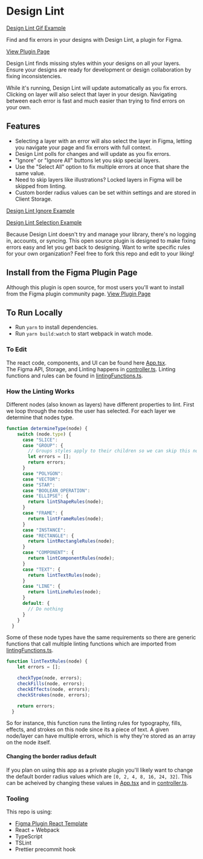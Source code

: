 # Design Lint

[Design Lint Gif Example](https://github.com/destefanis/design-lint/blob/master/assets/lint-example.gif)


Find and fix errors in your designs with Design Lint, a plugin for Figma.

[View Plugin Page](https://www.figma.com/c/plugin/801195587640428208)

Design Lint finds missing styles within your designs on all your layers. Ensure your designs are ready for development or design collaboration by fixing inconsistencies.

While it's running, Design Lint will update automatically as you fix errors. Clicking on layer will also select that layer in your design. Navigating between each error is fast and much easier than trying to find errors on your own.

## Features 
* Selecting a layer with an error will also select the layer in Figma, letting you navigate your page and fix errors with full context.
* Design Lint polls for changes and will update as you fix errors.
* "Ignore" or "Ignore All" buttons let you skip special layers.
* Use the "Select All" option to fix multiple errors at once that share the same value.
* Need to skip layers like illustrations? Locked layers in Figma will be skipped from linting.
* Custom border radius values can be set within settings and are stored in Client Storage.

[Design Lint Ignore Example](https://github.com/destefanis/design-lint/blob/master/assets/ignore-example.gif)

[Design Lint Selection Example](https://github.com/destefanis/design-lint/blob/master/assets/new-selection.gif)

Because Design Lint doesn't try and manage your library, there's no logging in, accounts, or syncing. This open source plugin is designed to make fixing errors easy and let you get back to designing. Want to write specific rules for your own organization? Feel free to fork this repo and edit to your liking!

## Install from the Figma Plugin Page
Although this plugin is open source, for most users you'll want to install from the Figma plugin community page.
[View Plugin Page](https://www.figma.com/c/plugin/801195587640428208)

## To Run Locally
* Run `yarn` to install dependencies.
* Run `yarn build:watch` to start webpack in watch mode.

### To Edit
The react code, components, and UI can be found here [App.tsx](./src/app/components/App.tsx).  
The Figma API, Storage, and Linting happens in [controller.ts](./src/plugin/controller.ts).
Linting functions and rules can be found in [lintingFunctions.ts](./src/plugin/lintingFunctions.ts).

### How the Linting Works
Different nodes (also known as layers) have different properties to lint. First we loop through the nodes the user has selected. For each layer we determine that nodes type.

```javascript
function determineType(node) {
    switch (node.type) {
      case "SLICE":
      case "GROUP": {
        // Groups styles apply to their children so we can skip this node type.
        let errors = [];
        return errors;
      }
      case "POLYGON":
      case "VECTOR":
      case "STAR":
      case "BOOLEAN_OPERATION":
      case "ELLIPSE": {
        return lintShapeRules(node);
      }
      case "FRAME": {
        return lintFrameRules(node);
      }
      case "INSTANCE":
      case "RECTANGLE": {
        return lintRectangleRules(node);
      }
      case "COMPONENT": {
        return lintComponentRules(node);
      }
      case "TEXT": {
        return lintTextRules(node);
      }
      case "LINE": {
        return lintLineRules(node);
      }
      default: {
        // Do nothing
      }
    }
  }
```

Some of these node types have the same requirements so there are generic functions that call multiple linting functions which are imported from [lintingFunctions.ts](./src/plugin/lintingFunctions.ts).

```javascript
function lintTextRules(node) {
    let errors = [];

    checkType(node, errors);
    checkFills(node, errors);
    checkEffects(node, errors);
    checkStrokes(node, errors);

    return errors;
  }
```

So for instance, this function runs the linting rules for typography, fills, effects, and strokes on this node since its a piece of text. A given node/layer can have multiple errors, which is why they're stored as an array on the node itself.

#### Changing the border radius default

If you plan on using this app as a private plugin you'll likely want to change the default border radius values which are `[0, 2, 4, 8, 16, 24, 32]`. This can be acheived by changing these values in [App.tsx](/.src/app/components/App.tsx#L23) and in [controller.ts](./src/plugin/controller.ts#L12). 

### Tooling
This repo is using:
* [Figma Plugin React Template](https://github.com/nirsky/figma-plugin-react-template)
* React + Webpack
* TypeScript
* TSLint
* Prettier precommit hook
